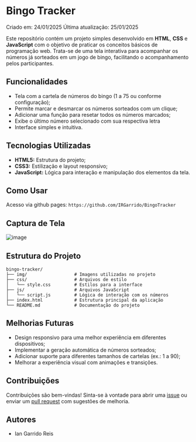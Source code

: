 # Bingo Tracker
Criado em: 24/01/2025
Última atualização: 25/01/2025

Este repositório contém um projeto simples desenvolvido em **HTML**, **CSS** e **JavaScript** com o objetivo de praticar os conceitos básicos de programação web. Trata-se de uma tela interativa para acompanhar os números já sorteados em um jogo de bingo, facilitando o acompanhamento pelos participantes.

## Funcionalidades
- Tela com a cartela de números do bingo (1 a 75 ou conforme configuração);
- Permite marcar e desmarcar os números sorteados com um clique;
- Adicionar uma função para resetar todos os números marcados;
- Exibe o último número selecionado com sua respectiva letra
- Interface simples e intuitiva.

## Tecnologias Utilizadas
- **HTML5:** Estrutura do projeto;
- **CSS3:** Estilização e layout responsivo;
- **JavaScript:** Lógica para interação e manipulação dos elementos da tela.

## Como Usar
Acesso via github pages: `https://github.com/IRGarrido/BingoTracker`

## Captura de Tela
![image](https://github.com/user-attachments/assets/d9e3bc10-e283-40c5-a5dd-e4159a424028)

## Estrutura do Projeto
```plaintext
bingo-tracker/
├── img/                  # Imagens utilizadas no projeto
├── css/                  # Arquivos de estilo
│   └── style.css         # Estilos para a interface
├── js/                   # Arquivos JavaScript
│   └── script.js         # Lógica de interação com os números
├── index.html            # Estrutura principal da aplicação
└── README.md             # Documentação do projeto
```

## Melhorias Futuras
- Design responsivo para uma melhor experiência em diferentes dispositivos;
- Implementar a geração automática de números sorteados;
- Adicionar suporte para diferentes tamanhos de cartelas (ex.: 1 a 90);
- Melhorar a experiência visual com animações e transições.

## Contribuições
Contribuições são bem-vindas! Sinta-se à vontade para abrir uma [issue](https://github.com/seu-usuario/bingo-tracker/issues) ou enviar um [pull request](https://github.com/seu-usuario/bingo-tracker/pulls) com sugestões de melhoria.

## Autores
- Ian Garrido Reis